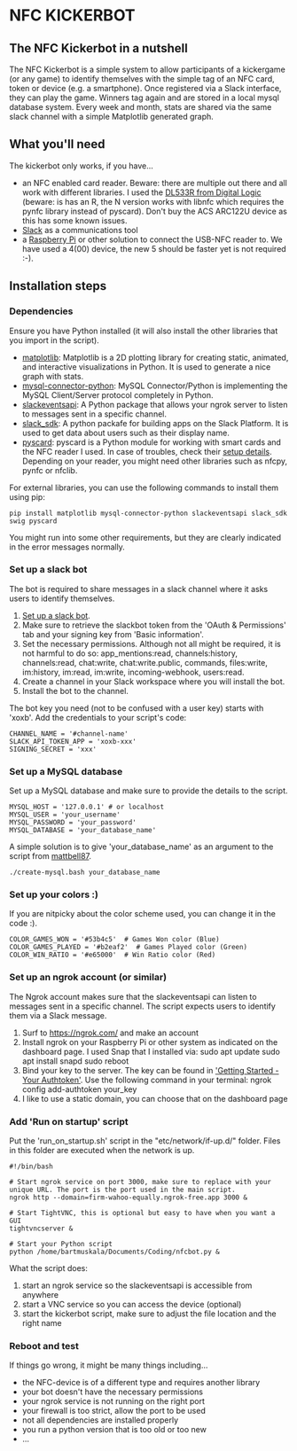 # NFC KICKERBOT

## The NFC Kickerbot in a nutshell

The NFC Kickerbot is a simple system to allow participants of a kickergame (or any game) to identify themselves with the simple tag of an NFC card, token or device (e.g. a smartphone). Once registered via a Slack interface, they can play the game. Winners tag again and are stored in a local mysql database system. Every week and month, stats are shared via the same slack channel with a simple Matplotlib generated graph.

## What you'll need

The kickerbot only works, if you have...

- an NFC enabled card reader. Beware: there are multiple out there and all work with different libraries. I used the [DL533R from Digital Logic](https://www.nfc-tag-shop.de/en/NFC-Reader-Writer-DL533R-IP54-white-green-with-range-booster/68949) (beware: is has an R, the N version works with libnfc which requires the pynfc library instead of pyscard). Don't buy the ACS ARC122U device as this has some known issues.
- [Slack](https://slack.com/) as a communications tool
- a [Raspberry Pi](https://www.raspberrypi.com/) or other solution to connect the USB-NFC reader to. We have used a 4(00) device, the new 5 should be faster yet is not required :-).

## Installation steps

### Dependencies

Ensure you have Python installed (it will also install the other libraries that you import in the script).

- [matplotlib](https://matplotlib.org/): Matplotlib is a 2D plotting library for creating static, animated, and interactive visualizations in Python. It is used to generate a nice graph with stats.
- [mysql-connector-python](https://dev.mysql.com/doc/connector-python/en/): MySQL Connector/Python is implementing the MySQL Client/Server protocol completely in Python.
- [slackeventsapi](https://github.com/slackapi/python-slack-events-api): A Python package that allows your ngrok server to listen to messages sent in a specific channel.
- [slack_sdk](https://github.com/slackapi/python-slack-sdk): A python packafe for building apps on the Slack Platform. It is used to get data about users such as their display name.
- [pyscard](https://github.com/LudovicRousseau/pyscard): pyscard is a Python module for working with smart cards and the NFC reader I used. In case of troubles, check their [setup details](https://github.com/LudovicRousseau/pyscard/blob/master/INSTALL.md). Depending on your reader, you might need other libraries such as nfcpy, pynfc or nfclib.

For external libraries, you can use the following commands to install them using pip:

    pip install matplotlib mysql-connector-python slackeventsapi slack_sdk swig pyscard 

You might run into some other requirements, but they are clearly indicated in the error messages normally.

### Set up a slack bot

The bot is required to share messages in a slack channel where it asks users to identify themselves.

1. [Set up a slack bot](https://api.slack.com/apps).
2. Make sure to retrieve the slackbot token from the 'OAuth & Permissions' tab and your signing key from 'Basic information'.
3. Set the necessary permissions. Although not all might be required, it is not harmful to do so: app_mentions:read, channels:history, channels:read, chat:write, chat:write.public, commands, files:write, im:history, im:read, im:write, incoming-webhook, users:read.
4. Create a channel in your Slack workspace where you will install the bot. 
5. Install the bot to the channel.

The bot key you need (not to be confused with a user key) starts with 'xoxb'.
Add the credentials to your script's code:

    CHANNEL_NAME = '#channel-name'
    SLACK_API_TOKEN_APP = 'xoxb-xxx'
    SIGNING_SECRET = 'xxx'

### Set up a MySQL database

Set up a MySQL database and make sure to provide the details to the script. 

    MYSQL_HOST = '127.0.0.1' # or localhost
    MYSQL_USER = 'your_username'
    MYSQL_PASSWORD = 'your_password'
    MYSQL_DATABASE = 'your_database_name'

A simple solution is to give 'your_database_name' as an argument to the script from [mattbell87](https://gist.github.com/mattbell87/1e678cc850e0ed66444b02a8cb6a094f).

    ./create-mysql.bash your_database_name

### Set up your colors :) 

If you are nitpicky about the color scheme used, you can change it in the code :).

    COLOR_GAMES_WON = '#53b4c5'  # Games Won color (Blue)
    COLOR_GAMES_PLAYED = '#b2eaf2'  # Games Played color (Green)
    COLOR_WIN_RATIO = '#e65000'  # Win Ratio color (Red)

### Set up an ngrok account (or similar)
The Ngrok account makes sure that the slackeventsapi can listen to messages sent in a specific channel. The script expects users to identify them via a Slack message.

1. Surf to https://ngrok.com/ and make an account
2. Install ngrok on your Raspberry Pi or other system as indicated on the dashboard page. I used Snap that I installed via:
    sudo apt update
    sudo apt install snapd
    sudo reboot
3. Bind your key to the server. The key can be found in ['Getting Started - Your Authtoken'](https://dashboard.ngrok.com/get-started/your-authtoken). Use the following command in your terminal:
    ngrok config add-authtoken your_key
4. I like to use a static domain, you can choose that on the dashboard page

### Add 'Run on startup' script
Put the 'run_on_startup.sh' script in the "etc/network/if-up.d/" folder.
Files in this folder are executed when the network is up.

    #!/bin/bash
    
    # Start ngrok service on port 3000, make sure to replace with your unique URL. The port is the port used in the main script.
    ngrok http --domain=firm-wahoo-equally.ngrok-free.app 3000 &
    
    # Start TightVNC, this is optional but easy to have when you want a GUI
    tightvncserver &
    
    # Start your Python script
    python /home/bartmuskala/Documents/Coding/nfcbot.py &

What the script does:
1. start an ngrok service so the slackeventsapi is accessible from anywhere
2. start a VNC service so you can access the device (optional)
3. start the kickerbot script, make sure to adjust the file location and the right name

### Reboot and test

If things go wrong, it might be many things including...
- the NFC-device is of a different type and requires another library
- your bot doesn't have the necessary permissions
- your ngrok service is not running on the right port
- your firewall is too strict, allow the port to be used
- not all dependencies are installed properly
- you run a python version that is too old or too new
- ...
